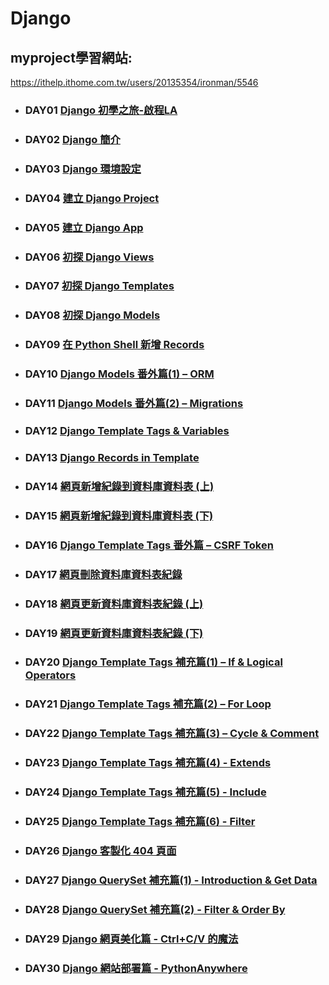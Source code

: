 # Django
## myproject學習網站:
https://ithelp.ithome.com.tw/users/20135354/ironman/5546
* ### DAY01 [Django 初學之旅-啟程LA](https://ithelp.ithome.com.tw/articles/10291414)
* ### DAY02 [Django 簡介](https://ithelp.ithome.com.tw/articles/10292262)
* ### DAY03 [Django 環境設定](https://ithelp.ithome.com.tw/articles/10293016)
* ### DAY04 [建立 Django Project](https://ithelp.ithome.com.tw/articles/10293766)
* ### DAY05 [建立 Django App](https://ithelp.ithome.com.tw/articles/10294439)
* ### DAY06 [初探 Django Views](https://ithelp.ithome.com.tw/articles/10294797)
* ### DAY07 [初探 Django Templates](https://ithelp.ithome.com.tw/articles/10295120)
* ### DAY08 [初探 Django Models](https://ithelp.ithome.com.tw/articles/10296151)
* ### DAY09 [在 Python Shell 新增 Records](https://ithelp.ithome.com.tw/articles/10296881)
* ### DAY10 [Django Models 番外篇(1) – ORM](https://ithelp.ithome.com.tw/articles/10297644)
* ### DAY11 [Django Models 番外篇(2) – Migrations](https://ithelp.ithome.com.tw/articles/10297977)
* ### DAY12 [Django Template Tags & Variables](https://ithelp.ithome.com.tw/articles/10298621)
* ### DAY13 [Django Records in Template](https://ithelp.ithome.com.tw/articles/10299762)
* ### DAY14 [網頁新增紀錄到資料庫資料表 (上)](https://ithelp.ithome.com.tw/articles/10299799)
* ### DAY15 [網頁新增紀錄到資料庫資料表 (下)](https://ithelp.ithome.com.tw/articles/10299825)
* ### DAY16 [Django Template Tags 番外篇 – CSRF Token](https://ithelp.ithome.com.tw/articles/10301336)
* ### DAY17 [網頁刪除資料庫資料表紀錄](https://ithelp.ithome.com.tw/articles/10301341)
* ### DAY18 [網頁更新資料庫資料表紀錄 (上)](https://ithelp.ithome.com.tw/articles/10303160)
* ### DAY19 [網頁更新資料庫資料表紀錄 (下)](https://ithelp.ithome.com.tw/articles/10303165)
* ### DAY20 [Django Template Tags 補充篇(1) – If & Logical Operators](https://ithelp.ithome.com.tw/articles/10303172)
* ### DAY21 [Django Template Tags 補充篇(2) – For Loop](https://ithelp.ithome.com.tw/articles/10303417)
* ### DAY22 [Django Template Tags 補充篇(3) – Cycle & Comment](https://ithelp.ithome.com.tw/articles/10305339)
* ### DAY23 [Django Template Tags 補充篇(4) - Extends](https://ithelp.ithome.com.tw/articles/10305836)
* ### DAY24 [Django Template Tags 補充篇(5) - Include](https://ithelp.ithome.com.tw/articles/10305837)
* ### DAY25 [Django Template Tags 補充篇(6) - Filter](https://ithelp.ithome.com.tw/articles/10305838)
* ### DAY26 [Django 客製化 404 頁面](https://ithelp.ithome.com.tw/articles/10305839)
* ### DAY27 [Django QuerySet 補充篇(1) - Introduction & Get Data](https://ithelp.ithome.com.tw/articles/10306215)
* ### DAY28 [Django QuerySet 補充篇(2) - Filter & Order By](https://ithelp.ithome.com.tw/articles/10306337)
* ### DAY29 [Django 網頁美化篇 - Ctrl+C/V 的魔法](https://ithelp.ithome.com.tw/articles/10308179)
* ### DAY30 [Django 網站部署篇 - PythonAnywhere](https://ithelp.ithome.com.tw/articles/10308084)
